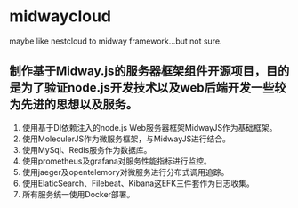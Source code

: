 # midwaycloud
maybe like nestcloud to midway framework...but not sure.


## 制作基于Midway.js的服务器框架组件开源项目，目的是为了验证node.js开发技术以及web后端开发一些较为先进的思想以及服务。
1. 使用基于DI依赖注入的node.js Web服务器框架MidwayJS作为基础框架。
2. 使用MoleculerJS作为微服务框架，与MidwayJS进行结合。
3. 使用MySql、Redis服务作为数据库。 
4. 使用prometheus及grafana对服务性能指标进行监控。
5. 使用jaeger及opentelemory对微服务进行分布式调用追踪。
6. 使用ElaticSearch、Filebeat、Kibana这EFK三件套作为日志收集。
7. 所有服务统一使用Docker部署。
